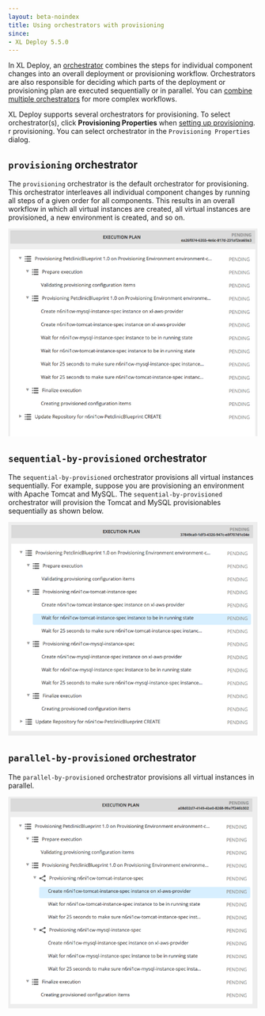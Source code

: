 ```yaml
---
layout: beta-noindex
title: Using orchestrators with provisioning
since:
- XL Deploy 5.5.0
---
```


In XL Deploy, an [orchestrator](/xl-deploy/concept/types-of-orchestrators-in-xl-deploy.html) combines the steps for individual component changes into an overall deployment or provisioning workflow. Orchestrators are also responsible for deciding which parts of the deployment or provisioning plan are executed sequentially or in parallel. You can [combine multiple orchestrators](/xl-deploy/concept/combining-multiple-orchestrators.html) for more complex workflows.

XL Deploy supports several orchestrators for provisioning. To select orchestrator(s), click **Provisioning Properties** when [setting up provisioning](/xl-deploy/how-to/provision-an-environment.html).
r provisioning. You can select orchestrator in the `Provisioning Properties` dialog.

## `provisioning` orchestrator

The `provisioning` orchestrator is the default orchestrator for provisioning. This orchestrator interleaves all individual component changes by running all steps of a given order for all components. This results in an overall workflow in which all virtual instances are created, all virtual instances are provisioned, a new environment is created, and so on.

![provisioning orchestrator](images/provisioning/default-provisioning-orchestrator.png)

## `sequential-by-provisioned` orchestrator

The `sequential-by-provisioned` orchestrator provisions all virtual instances sequentially. For example, suppose you are provisioning an environment with Apache Tomcat and MySQL. The `sequential-by-provisioned` orchestrator will provision the Tomcat and MySQL provisionables sequentially as shown below.

![sequential-by-provisioned orchestrator](images/provisioning/sequential-by-provisioned-orchestrator.png)

## `parallel-by-provisioned` orchestrator

The `parallel-by-provisioned` orchestrator provisions all virtual instances in parallel.

![parallel-by-provisioned orchestrator](images/provisioning/parallel-by-provisioned-orchestrator.png)
